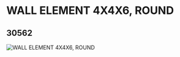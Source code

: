 # WALL ELEMENT 4X4X6, ROUND
## 30562
![WALL ELEMENT 4X4X6, ROUND](https://lc-www-live-s.legocdn.com/media/bricks/5/2/4142961.jpg)